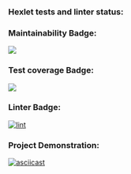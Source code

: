 ### Hexlet tests and linter status:

### Maintainability Badge:

<a href="https://codeclimate.com/github/Snuskin/frontend-project-lvl2/maintainability"><img src="https://api.codeclimate.com/v1/badges/075f4378c1ae5b7e37bc/maintainability" /></a>

### Test coverage Badge:

<a href="https://codeclimate.com/github/Snuskin/frontend-project-lvl2/test_coverage"><img src="https://api.codeclimate.com/v1/badges/075f4378c1ae5b7e37bc/test_coverage" /></a>

### Linter Badge:

[![lint](https://github.com/Snuskin/frontend-project-lvl2/actions/workflows/lint.yml/badge.svg)](https://github.com/Snuskin/frontend-project-lvl2/actions/workflows/lint.yml)

### Project Demonstration:

[![asciicast](https://asciinema.org/a/9XyNNLXWFyYZsBfriWN0cc41T.svg)](https://asciinema.org/a/9XyNNLXWFyYZsBfriWN0cc41T)